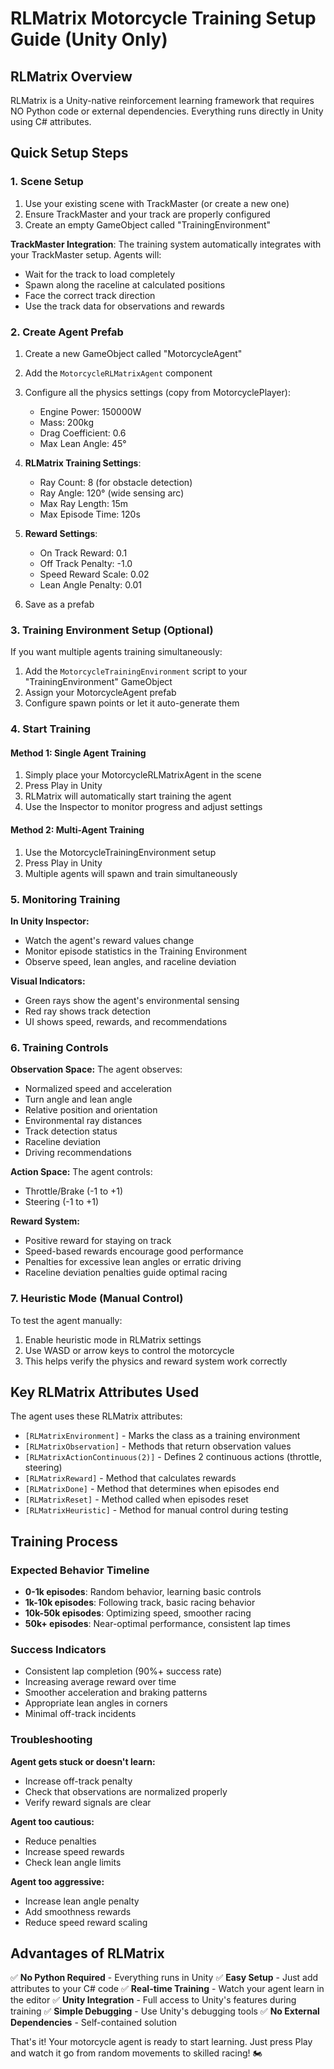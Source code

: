 # RLMatrix Motorcycle Training Setup Guide (Unity Only)

## RLMatrix Overview
RLMatrix is a Unity-native reinforcement learning framework that requires NO Python code or external dependencies. Everything runs directly in Unity using C# attributes.

## Quick Setup Steps

### 1. Scene Setup
1. Use your existing scene with TrackMaster (or create a new one)
2. Ensure TrackMaster and your track are properly configured
3. Create an empty GameObject called "TrainingEnvironment"

**TrackMaster Integration**: The training system automatically integrates with your TrackMaster setup. Agents will:
- Wait for the track to load completely
- Spawn along the raceline at calculated positions
- Face the correct track direction
- Use the track data for observations and rewards

### 2. Create Agent Prefab
1. Create a new GameObject called "MotorcycleAgent"
2. Add the `MotorcycleRLMatrixAgent` component
3. Configure all the physics settings (copy from MotorcyclePlayer):
   - Engine Power: 150000W
   - Mass: 200kg  
   - Drag Coefficient: 0.6
   - Max Lean Angle: 45°

4. **RLMatrix Training Settings**:
   - Ray Count: 8 (for obstacle detection)
   - Ray Angle: 120° (wide sensing arc)
   - Max Ray Length: 15m
   - Max Episode Time: 120s

5. **Reward Settings**:
   - On Track Reward: 0.1
   - Off Track Penalty: -1.0
   - Speed Reward Scale: 0.02
   - Lean Angle Penalty: 0.01

6. Save as a prefab

### 3. Training Environment Setup (Optional)
If you want multiple agents training simultaneously:
1. Add the `MotorcycleTrainingEnvironment` script to your "TrainingEnvironment" GameObject
2. Assign your MotorcycleAgent prefab
3. Configure spawn points or let it auto-generate them

### 4. Start Training

#### Method 1: Single Agent Training
1. Simply place your MotorcycleRLMatrixAgent in the scene
2. Press Play in Unity
3. RLMatrix will automatically start training the agent
4. Use the Inspector to monitor progress and adjust settings

#### Method 2: Multi-Agent Training
1. Use the MotorcycleTrainingEnvironment setup
2. Press Play in Unity
3. Multiple agents will spawn and train simultaneously

### 5. Monitoring Training

**In Unity Inspector:**
- Watch the agent's reward values change
- Monitor episode statistics in the Training Environment
- Observe speed, lean angles, and raceline deviation

**Visual Indicators:**
- Green rays show the agent's environmental sensing
- Red ray shows track detection
- UI shows speed, rewards, and recommendations

### 6. Training Controls

**Observation Space:** The agent observes:
- Normalized speed and acceleration
- Turn angle and lean angle
- Relative position and orientation
- Environmental ray distances
- Track detection status
- Raceline deviation
- Driving recommendations

**Action Space:** The agent controls:
- Throttle/Brake (-1 to +1)
- Steering (-1 to +1)

**Reward System:**
- Positive reward for staying on track
- Speed-based rewards encourage good performance
- Penalties for excessive lean angles or erratic driving
- Raceline deviation penalties guide optimal racing

### 7. Heuristic Mode (Manual Control)
To test the agent manually:
1. Enable heuristic mode in RLMatrix settings
2. Use WASD or arrow keys to control the motorcycle
3. This helps verify the physics and reward system work correctly

## Key RLMatrix Attributes Used

The agent uses these RLMatrix attributes:
- `[RLMatrixEnvironment]` - Marks the class as a training environment
- `[RLMatrixObservation]` - Methods that return observation values
- `[RLMatrixActionContinuous(2)]` - Defines 2 continuous actions (throttle, steering)
- `[RLMatrixReward]` - Method that calculates rewards
- `[RLMatrixDone]` - Method that determines when episodes end
- `[RLMatrixReset]` - Method called when episodes reset
- `[RLMatrixHeuristic]` - Method for manual control during testing

## Training Process

### Expected Behavior Timeline
- **0-1k episodes**: Random behavior, learning basic controls
- **1k-10k episodes**: Following track, basic racing behavior
- **10k-50k episodes**: Optimizing speed, smoother racing
- **50k+ episodes**: Near-optimal performance, consistent lap times

### Success Indicators
- Consistent lap completion (90%+ success rate)
- Increasing average reward over time
- Smoother acceleration and braking patterns
- Appropriate lean angles in corners
- Minimal off-track incidents

### Troubleshooting

**Agent gets stuck or doesn't learn:**
- Increase off-track penalty
- Check that observations are normalized properly
- Verify reward signals are clear

**Agent too cautious:**
- Reduce penalties
- Increase speed rewards
- Check lean angle limits

**Agent too aggressive:**
- Increase lean angle penalty
- Add smoothness rewards
- Reduce speed reward scaling

## Advantages of RLMatrix

✅ **No Python Required** - Everything runs in Unity
✅ **Easy Setup** - Just add attributes to your C# code
✅ **Real-time Training** - Watch your agent learn in the editor
✅ **Unity Integration** - Full access to Unity's features during training
✅ **Simple Debugging** - Use Unity's debugging tools
✅ **No External Dependencies** - Self-contained solution

That's it! Your motorcycle agent is ready to start learning. Just press Play and watch it go from random movements to skilled racing! 🏍️
